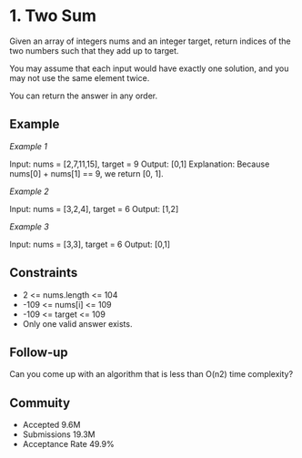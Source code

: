 # 1. Two Sum
Given an array of integers nums and an integer target, return indices of the two numbers such that they add up to target.

You may assume that each input would have exactly one solution, and you may not use the same element twice.

You can return the answer in any order.

 
## Example
*Example 1*

Input: nums = [2,7,11,15], target = 9
Output: [0,1]
Explanation: Because nums[0] + nums[1] == 9, we return [0, 1].


*Example 2*

Input: nums = [3,2,4], target = 6
Output: [1,2]


*Example 3*

Input: nums = [3,3], target = 6
Output: [0,1]
 

## Constraints
* 2 <= nums.length <= 104
* -109 <= nums[i] <= 109
* -109 <= target <= 109
* Only one valid answer exists.
 

## Follow-up
Can you come up with an algorithm that is less than O(n2) time complexity?


## Commuity
* Accepted 9.6M
* Submissions 19.3M
* Acceptance Rate 49.9%